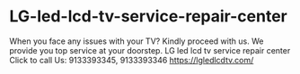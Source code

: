 # LG-led-lcd-tv-service-repair-center
When you face any issues with your TV? Kindly proceed with us. We provide you top service at your doorstep. LG led lcd tv service repair center Click to call Us: 9133393345, 9133393346  https://lgledlcdtv.com/
